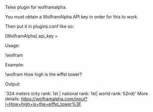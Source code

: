 Telex plugin for wolframalpha.

You must obtain a WolframAlpha API key in order for this to work.

Then put it in plugins.conf like so:

[WolframAlpha]
api_key = <key>

Usage:

!wolfram <question>

Example:

!wolfram How high is the eiffel tower?

Output:

'324 meters (city rank: 1st | national rank: 1st| world rank: 52nd)'
More details: https://wolframalpha.com/input?i=How+high+is+the+eiffel_tower%3F
